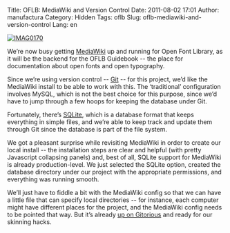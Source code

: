 Title: OFLB: MediaWiki and Version Control
Date: 2011-08-02 17:01
Author: manufactura
Category: Hidden
Tags: oflb
Slug: oflb-mediawiki-and-version-control
Lang: en

[![](http://blog.manufacturaindependente.org/wp-content/uploads/2011/08/IMAG0170-1024x495.jpg "IMAG0170")](http://blog.manufacturaindependente.org/wp-content/uploads/2011/08/IMAG0170.jpg)

We’re now busy getting [MediaWiki](http://www.mediawiki.org/) up and
running for Open Font Library, as it will be the backend for the OFLB
Guidebook -- the place for documentation about open fonts and open
typography.

Since we’re using version control -- [Git](http://git-scm.com/) -- for
this project, we’d like the MediaWiki install to be able to work with
this. The ‘traditional’ configuration involves MySQL, which is not the
best choice for this purpose, since we’d have to jump through a few
hoops for keeping the database under Git.

Fortunately, there’s [SQLite](http://www.sqlite.org/), which is a
database format that keeps everything in simple files, and we’re able to
keep track and update them through Git since the database is part of the
file system.

We got a pleasant surprise while revisiting MediaWiki in order to create
our local install -- the installation steps are clear and helpful (with
pretty Javascript collapsing panels) and, best of all, SQLite support
for MediaWiki is already production-level. We just selected the SQLite
option, created the database directory under our project with the
appropriate permissions, and everything was running smooth.

We’ll just have to fiddle a bit with the MediaWiki config so that we can
have a little file that can specify local directories -- for instance,
each computer might have different places for the project, and the
MediaWiki config needs to be pointed that way. But it’s already [up on
Gitorious](https://gitorious.org/oflb/guidebook) and ready for our
skinning hacks.

